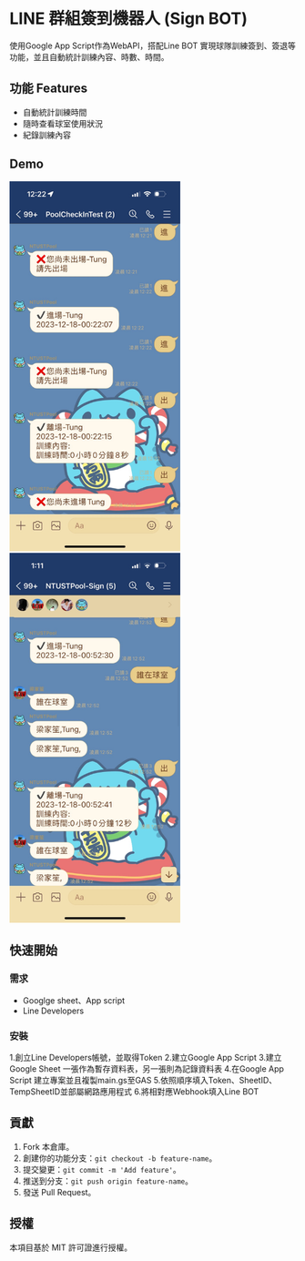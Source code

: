 # LINE 群組簽到機器人 (Sign BOT)

使用Google App Script作為WebAPI，搭配Line BOT 實現球隊訓練簽到、簽退等功能，並且自動統計訓練內容、時數、時間。

## 功能 Features

- 自動統計訓練時間
- 隨時查看球室使用狀況
- 紀錄訓練內容

## Demo

<img src="https://github.com/CharonTung/LineSignBot/blob/main/demo1.jpg" width="300px">
<img src="https://github.com/CharonTung/LineSignBot/blob/main/demo2.jpg" width="300px">

## 快速開始

### 需求

- Googlge sheet、App script
- Line Developers

### 安裝

1.創立Line Developers帳號，並取得Token
2.建立Google App Script
3.建立Google Sheet 一張作為暫存資料表，另一張則為記錄資料表
4.在Google App Script 建立專案並且複製main.gs至GAS
5.依照順序填入Token、SheetID、TempSheetID並部屬網路應用程式
6.將相對應Webhook填入Line BOT

## 貢獻

1. Fork 本倉庫。
2. 創建你的功能分支：`git checkout -b feature-name`。
3. 提交變更：`git commit -m 'Add feature'`。
4. 推送到分支：`git push origin feature-name`。
5. 發送 Pull Request。

## 授權

本項目基於 MIT 許可證進行授權。
